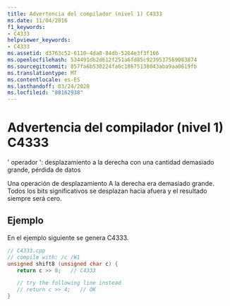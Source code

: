 ```yaml
---
title: Advertencia del compilador (nivel 1) C4333
ms.date: 11/04/2016
f1_keywords:
- C4333
helpviewer_keywords:
- C4333
ms.assetid: d3763c52-6110-4da0-84db-5264e3f3f166
ms.openlocfilehash: 534491db2d612f251a6fd85c9239537569083874
ms.sourcegitcommit: 857fa6b530224fa6c18675138043aba9aa0619fb
ms.translationtype: MT
ms.contentlocale: es-ES
ms.lasthandoff: 03/24/2020
ms.locfileid: "80162938"
---
```

# <a name="compiler-warning-level-1-c4333"></a>Advertencia del compilador (nivel 1) C4333

' operador ': desplazamiento a la derecha con una cantidad demasiado grande, pérdida de datos

Una operación de desplazamiento A la derecha era demasiado grande.  Todos los bits significativos se desplazan hacia afuera y el resultado siempre será cero.

## <a name="example"></a>Ejemplo

En el ejemplo siguiente se genera C4333.

```cpp
// C4333.cpp
// compile with: /c /W1
unsigned shift8 (unsigned char c) {
   return c >> 8;   // C4333

   // try the following line instead
   // return c >> 4;   // OK
}
```
